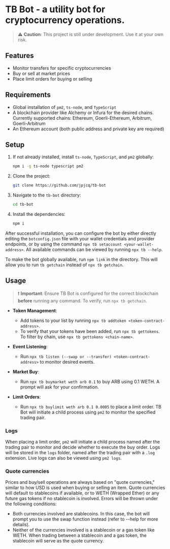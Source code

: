 # TB Bot - a utility bot for cryptocurrency operations.

> :warning: **Caution**: This project is still under development. Use it at your own risk.

## Features

- Monitor transfers for specific cryptocurrencies
- Buy or sell at market prices
- Place limit orders for buying or selling

## Requirements

- Global installation of `pm2`, `ts-node`, and `TypeScript`
- A blockchain provider like Alchemy or Infura for the desired chains. Currently supported chains: Ethereum, Goerli-Ethereum, Arbitrum, Goerli-Arbitrum
- An Ethereum account (both public address and private key are required)

## Setup

1. If not already installed, install `ts-node`, `TypeScript`, and `pm2` globally:
   ```bash
   npm i -g ts-node typescript pm2
   ```
2. Clone the project:
   ```bash
   git clone https://github.com/jpjcq/tb-bot
   ```
3. Navigate to the `tb-bot` directory:
   ```bash
   cd tb-bot
   ```
4. Install the dependencies:
   ```bash
   npm i
   ```

After successful installation, you can configure the bot by either directly editing the `botconfig.json` file with your wallet credentials and provider endpoints, or by using the command `npx tb setaccount <your-wallet-address>`. All available commands can be viewed by running `npx tb --help`.

To make the bot globally available, run `npm link` in the directory. This will allow you to run `tb getchain` instead of `npx tb getchain`.

## Usage

> :exclamation: **Important**: Ensure TB Bot is configured for the correct blockchain **before** running any command. To verify, run `npx tb getchain`.

- **Token Management**:

  - Add tokens to your list by running `npx tb addtoken <token-contract-address>`.
  - To verify that your tokens have been added, run `npx tb gettokens`. To filter by chain, use `npx tb gettokens <chain-name>`.

- **Event Listening**:

  - Run `npx tb listen (--swap or --transfer) <token-contract-address>` to monitor desired events.

- **Market Buy**:

  - Run `npx tb buymarket weth arb 0.1` to buy ARB using 0.1 WETH. A prompt will ask for your confirmation.

- **Limit Orders**:
  - Run `npx tb buylimit weth arb 0.1 0.0005` to place a limit order. TB Bot will initiate a child process using `pm2` to monitor the specified trading pair.

### Logs

When placing a limit order, `pm2` will initiate a child process named after the trading pair to monitor and decide whether to execute the buy order. Logs will be stored in the `logs` folder, named after the trading pair with a `.log` extension. Live logs can also be viewed using `pm2 logs`.

### Quote currencies

Prices and buy/sell operations are always based on "quote currencies," similar to how USD is used when buying or selling an item. Quote currencies will default to stablecoins if available, or to WETH (Wrapped Ether) or any future gas tokens if no stablecoin is involved.
Errors will be thrown under the following conditions:

- Both currencies involved are stablecoins. In this case, the bot will prompt you to use the swap function instead (refer to --help for more details).
- Neither of the currencies involved is a stablecoin or a gas token like WETH.
  When trading between a stablecoin and a gas token, the stablecoin will serve as the quote currency.
